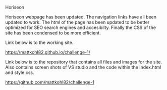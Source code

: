 Horiseon 

Horiseon webpage has been updated. The navigation links have all been updated to work.
The html of the page has been updated to be better optimized for SEO search engines and accesibilty. Finally the CSS of the site has been condensed to be more efficient. 


Link below is to the working site.

https://mattkohl82.github.io/challenge-1/


Link below is to the repository that contains all files and images for the site. Also contains screen shots of VS studio and the code within the Index.html and style.css.

https://github.com/mattkohl82/challenge-1

